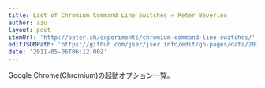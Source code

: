 ```yaml
---
title: List of Chromium Command Line Switches « Peter Beverloo
author: azu
layout: post
itemUrl: 'http://peter.sh/experiments/chromium-command-line-switches/'
editJSONPath: 'https://github.com/jser/jser.info/edit/gh-pages/data/2011/05/index.json'
date: '2011-05-06T06:12:00Z'
---
```

Google Chrome(Chromium)の起動オプション一覧。
